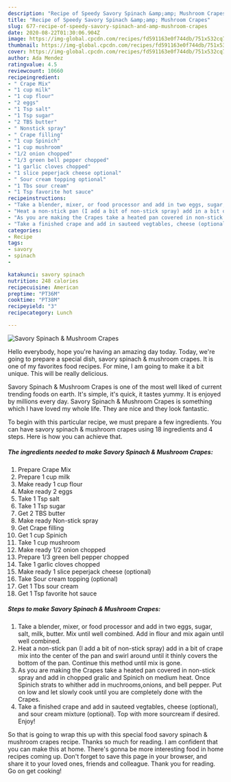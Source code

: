 ```yaml
---
description: "Recipe of Speedy Savory Spinach &amp;amp; Mushroom Crapes"
title: "Recipe of Speedy Savory Spinach &amp;amp; Mushroom Crapes"
slug: 677-recipe-of-speedy-savory-spinach-and-amp-mushroom-crapes
date: 2020-08-22T01:30:06.904Z
image: https://img-global.cpcdn.com/recipes/fd591163e0f744db/751x532cq70/savory-spinach-mushroom-crapes-recipe-main-photo.jpg
thumbnail: https://img-global.cpcdn.com/recipes/fd591163e0f744db/751x532cq70/savory-spinach-mushroom-crapes-recipe-main-photo.jpg
cover: https://img-global.cpcdn.com/recipes/fd591163e0f744db/751x532cq70/savory-spinach-mushroom-crapes-recipe-main-photo.jpg
author: Ada Mendez
ratingvalue: 4.5
reviewcount: 10660
recipeingredient:
- " Crape Mix"
- "1 cup milk"
- "1 cup flour"
- "2 eggs"
- "1 Tsp salt"
- "1 Tsp sugar"
- "2 TBS butter"
- " Nonstick spray"
- " Crape filling"
- "1 cup Spinich"
- "1 cup mushroom"
- "1/2 onion chopped"
- "1/3 green bell pepper chopped"
- "1 garlic cloves chopped"
- "1 slice peperjack cheese optional"
- " Sour cream topping optional"
- "1 Tbs sour cream"
- "1 Tsp favorite hot sauce"
recipeinstructions:
- "Take a blender, mixer, or food processor and add in two eggs, sugar, salt, milk, butter. Mix until well combined. Add in flour and mix again until well combined."
- "Heat a non-stick pan (I add a bit of non-stick spray) add in a bit of crape mix into the center of the pan and swirl around until it thinly covers the bottom of the pan. Continue this method until mix is gone."
- "As you are making the Crapes take a heated pan covered in non-stick spray and add in chopped gralic and Spinich on medium heat. Once Spinich strats to whither add in muchrooms,onions, and bell pepper. Put on low and let slowly cook until you are completely done with the Crapes."
- "Take a finished crape and add in sauteed vegtables, cheese (optional), and sour cream mixture (optional). Top with more sourcream if desired. Enjoy!"
categories:
- Recipe
tags:
- savory
- spinach
- 

katakunci: savory spinach  
nutrition: 248 calories
recipecuisine: American
preptime: "PT36M"
cooktime: "PT38M"
recipeyield: "3"
recipecategory: Lunch

---
```



![Savory Spinach &amp; Mushroom Crapes](https://img-global.cpcdn.com/recipes/fd591163e0f744db/751x532cq70/savory-spinach-mushroom-crapes-recipe-main-photo.jpg)

Hello everybody, hope you're having an amazing day today. Today, we're going to prepare a special dish, savory spinach &amp; mushroom crapes. It is one of my favorites food recipes. For mine, I am going to make it a bit unique. This will be really delicious.



Savory Spinach &amp; Mushroom Crapes is one of the most well liked of current trending foods on earth. It's simple, it's quick, it tastes yummy. It is enjoyed by millions every day. Savory Spinach &amp; Mushroom Crapes is something which I have loved my whole life. They are nice and they look fantastic.


To begin with this particular recipe, we must prepare a few ingredients. You can have savory spinach &amp; mushroom crapes using 18 ingredients and 4 steps. Here is how you can achieve that.

<!--inarticleads1-->

##### The ingredients needed to make Savory Spinach &amp; Mushroom Crapes:

1. Prepare  Crape Mix
1. Prepare 1 cup milk
1. Make ready 1 cup flour
1. Make ready 2 eggs
1. Take 1 Tsp salt
1. Take 1 Tsp sugar
1. Get 2 TBS butter
1. Make ready  Non-stick spray
1. Get  Crape filling
1. Get 1 cup Spinich
1. Take 1 cup mushroom
1. Make ready 1/2 onion chopped
1. Prepare 1/3 green bell pepper chopped
1. Take 1 garlic cloves chopped
1. Make ready 1 slice peperjack cheese (optional)
1. Take  Sour cream topping (optional)
1. Get 1 Tbs sour cream
1. Get 1 Tsp favorite hot sauce




<!--inarticleads2-->

##### Steps to make Savory Spinach &amp; Mushroom Crapes:

1. Take a blender, mixer, or food processor and add in two eggs, sugar, salt, milk, butter. Mix until well combined. Add in flour and mix again until well combined.
1. Heat a non-stick pan (I add a bit of non-stick spray) add in a bit of crape mix into the center of the pan and swirl around until it thinly covers the bottom of the pan. Continue this method until mix is gone.
1. As you are making the Crapes take a heated pan covered in non-stick spray and add in chopped gralic and Spinich on medium heat. Once Spinich strats to whither add in muchrooms,onions, and bell pepper. Put on low and let slowly cook until you are completely done with the Crapes.
1. Take a finished crape and add in sauteed vegtables, cheese (optional), and sour cream mixture (optional). Top with more sourcream if desired. Enjoy!




So that is going to wrap this up with this special food savory spinach &amp; mushroom crapes recipe. Thanks so much for reading. I am confident that you can make this at home. There's gonna be more interesting food in home recipes coming up. Don't forget to save this page in your browser, and share it to your loved ones, friends and colleague. Thank you for reading. Go on get cooking!
